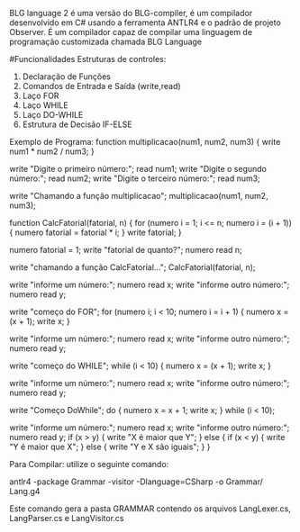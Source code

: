 BLG language 2 é uma versão do BLG-compiler, é um compilador desenvolvido em C# usando a ferramenta ANTLR4 e o padrão de projeto Observer. É um compilador capaz de compilar uma linguagem de programação customizada chamada BLG Language

#Funcionalidades
Estruturas de controles:
1. Declaração de Funções
2. Comandos de Entrada e Saída (write,read)
3. Laço FOR
4. Laço WHILE
5. Laço DO-WHILE
6. Estrutura de Decisão IF-ELSE

Exemplo de Programa:
function multiplicacao(num1, num2, num3) {
    write num1 * num2 / num3;
}

write "Digite o primeiro número:";
read num1;
write "Digite o segundo número:";
read num2;
write "Digite o terceiro número:";
read num3;

write "Chamando a função multiplicacao";
multiplicacao(num1, num2, num3);

function CalcFatorial(fatorial, n) {
    for (numero i = 1; i <= n; numero i = (i + 1)) {
        numero fatorial = fatorial * i;
    }
    write fatorial;
}

numero fatorial = 1;
write "fatorial de quanto?";
numero read n;

write "chamando a função CalcFatorial...";
CalcFatorial(fatorial, n);

write "informe um número:";
numero read x;
write "informe outro número:";
numero read y;

write "começo do FOR";
for (numero i; i < 10; numero i = i + 1) {
    numero x = (x + 1);
    write x;
}

write "informe um número:";
numero read x;
write "informe outro número:";
numero read y;

write "começo do WHILE";
while (i < 10) {
    numero x = (x + 1);
    write x;
}

write "informe um número:";
numero read x;
write "informe outro número:";
numero read y;

write "Começo DoWhile";
do {
    numero x = x + 1;
    write x;
} while (i < 10);

write "informe um número:";
numero read x;
write "informe outro número:";
numero read y;
if (x > y) {
    write "X é maior que Y";
} else {
    if (x < y) {
        write "Y é maior que X";
    } else {
        write "Y e X são iguais";
    }
}

Para Compilar: 
utilize o seguinte comando:

antlr4 -package Grammar -visitor -Dlanguage=CSharp -o Grammar/ Lang.g4

Este comando gera a pasta GRAMMAR contendo os arquivos LangLexer.cs, LangParser.cs e LangVisitor.cs

